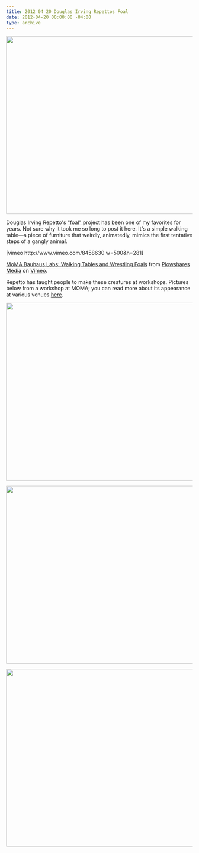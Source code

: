 ```yaml
---
title: 2012 04 20 Douglas Irving Repettos Foal
date: 2012-04-20 00:00:00 -04:00
type: archive
---
```


<p><a href="http://ablersite.files.wordpress.com/2012/04/foal_still.jpg"><img title="foal_still" src="{{ site.baseurl }}/uploads/foal_still.jpg" alt="" width="640" height="480" /></a></p>
<p>Douglas Irving Repetto's <a href="http://music.columbia.edu/~douglas/portfolio/foal/">"foal" project</a> has been one of my favorites for years. Not sure why it took me so long to post it here. It's a simple walking table—a piece of furniture that weirdly, animatedly, mimics the first tentative steps of a gangly animal.</p>
<p>[vimeo http://www.vimeo.com/8458630 w=500&amp;h=281]</p>
<p><a href="http://vimeo.com/8458630">MoMA Bauhaus Labs: Walking Tables and Wrestling Foals</a> from <a href="http://vimeo.com/plowshares">Plowshares Media</a> on <a href="http://vimeo.com">Vimeo</a>.</p>
<p>Repetto has taught people to make these creatures at workshops. Pictures below from a workshop at MOMA; you can read more about its appearance at various venues <a href="http://music.columbia.edu/~douglas/portfolio/foal/">here</a>.</p>
<p><a href="http://ablersite.files.wordpress.com/2012/04/img_6571.jpg"><img class="alignnone size-full wp-image-3855" title="img_6571" src="{{ site.baseurl }}/uploads/img_6571.jpg" alt="" width="640" height="480" /></a></p>
<p><a href="http://ablersite.files.wordpress.com/2012/04/img_6574.jpg"><img class="alignnone size-full wp-image-3856" title="img_6574" src="{{ site.baseurl }}/uploads/img_6574.jpg" alt="" width="640" height="480" /></a></p>
<p><a href="http://ablersite.files.wordpress.com/2012/04/img_6576.jpg"><img class="alignnone size-full wp-image-3857" title="img_6576" src="{{ site.baseurl }}/uploads/img_6576.jpg" alt="" width="640" height="480" /></a></p>
